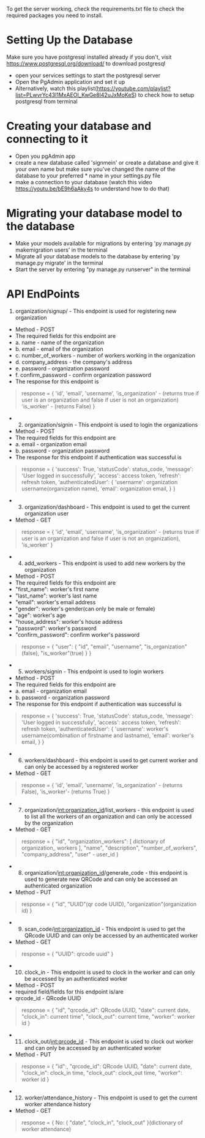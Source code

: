 To get the server working, check the requirements.txt file to check the required packages you need to install.

# Setting Up the Database
Make sure you have postgresql installed already if you don't, visit https://www.postgresql.org/download/ to download postgresql
* open your services settings to start the postgresql server
* Open the PgAdmin application and set it up
* Alternatively, watch this playlist(https://youtube.com/playlist?list=PLwvrYc43l1MxAEOI_KwGe8l42uJxMoKeS) to check how to setup postgresql from terminal

# Creating your database and connecting to it
* Open you pgAdmin app
* create a new database called 'signmein' or create a database and give it your own name but make sure you've changed the name of the database to your preferred  * name in your settings.py file
* make a connection to your database (watch this video https://youtu.be/bE9h6aAky4s to understand how to do that)

# Migrating your database model to the database
* Make your models available for migrations by entering 'py manage.py makemigration users' in the terminal
* Migrate all your database models to the database by entering 'py manage.py migrate' in the terminal
* Start the server by entering "py manage.py runserver" in the terminal

# API EndPoints
1. organization/signup/ - This endpoint is used for registering new organization
* Method - POST
* The required fields for this endpoint are
* a. name - name of the organization
* b. email - email of the organization
* c. number_of_workers - number of workers working in the organization
* d. company_address - the company's address
* e. password - organization password
* f. confirm_password - confirm organization password
* The response for this endpoint is 
> response = {
    'id',
    'email',
    'username',
    'is_organization' - (returns true if user is an organization and false if user is not an organization)
    'is_worker' - (returns False)
  }

* 2. organization/signin - This endpoint is used to login the organizations
* Method - POST
* The required fields for this endpoint are
* a. email - organization email
* b. password - organization password 
* The response for this endpoint if authentication was successful is 
> response = {
                'success': True,
                'statusCode': status_code,
                'message': 'User logged in successfully',
                'access': access token,
                'refresh': refresh token,
                'authenticatedUser': {
                    'username': organization username(organization name),
                    'email': organization email,
                }
            }

* 3. organization/dashboard - This endpoint is used to get the current organization user
* Method - GET
 > response = {
    'id', 
    'email', 
    'username',
    'is_organization' - (returns true if user is an organization and false if user is not an organization),
    'is_worker'
  }
  
  * 4. add_workers - This endpoint is used to add new workers by the organization
  * Method - POST
  * The required fields for this endpoint are
  * "first_name": worker's first name
  * "last_name": worker's last name
  * "email": worker's email address
  * "gender": worker's gender(can only be male or female)
  * "age": worker's age
  * "house_address": worker's house address 
  * "password": worker's password
  * "confirm_password": confirm worker's password
> response = {
    "user": {
        "id",
        "email",
        "username",
        "is_organization"(false),
        "is_worker"(true)
    }
}

* 5. workers/signin - This endpoint is used to login workers
* Method - POST
* The required fields for this endpoint are
* a. email - organization email
* b. password - organization password 
* The response for this endpoint if authentication was successful is 
> response = {
                'success': True,
                'statusCode': status_code,
                'message': 'User logged in successfully',
                'access': access token,
                'refresh': refresh token,
                'authenticatedUser': {
                    'username': worker's username(combination of firstname and lastname),
                    'email': worker's email,
                }
            }
  
* 6. workers/dashboard - this endpoint is used to get current worker and can only be accessed by a registered worker
* Method - GET
> response = {
    'id', 
    'email', 
    'username',
    'is_organization' - (returns False),
    'is_worker'- (returns True)
  }
 * 7. organization/<int:organization_id>/list_workers - this endpoint is used to list all the workers of an organization and can only be accessed by the organization
 * Method - GET
 > response = {
    "id",
    "organization_workers": [
        dictionary of organization_ workers
    ],
    "name",
    "description",
    "number_of_workers",
    "company_address",
    "user" - user_id
    }
    
* 8. organization/<int:organization_id>/generate_code - this endpoint is used to generate new QRCode and can only be accessed an authenticated organization
* Method - PUT
> response = {
    "id",
    "UUID"(qr code UUID),
    "organization"(organization id)
}

* 9. scan_code/<int:organization_id> - This endpoint is used to get the QRcode UUID and can only be accessed by an authenticated worker
* Method - GET
> response = {
    "UUID": qrcode uuid"
}

* 10. clock_in - This endpoint is used to clock in the worker and can only be accessed by an authenticated worker
* Method - POST 
* required field/fields for this endpoint is/are
* qrcode_id - QRcode UUID
> response = {
    "id",
    "qrcode_id": QRcode UUID,
    "date": current date,
    "clock_in": current time",
    "clock_out": current time,
    "worker": worker id
}

* 11. clock_out/<int:qrcode_id> - This endpoint is used to clock out worker and can only be accessed by an authenticated worker
* Method - PUT
> response = {
    "id":,
    "qrcode_id": QRcode UUID,
    "date": current date,
    "clock_in": clock_in time,
    "clock_out": clock_out time,
    "worker": worker id
}

* 12. worker/attendance_history - This endpoint is used to get the current worker attendance history 
* Method - GET
> response = {
            No: {
            "date",
            "clock_in",
            "clock_out"
        }(dictionary of worker attendance)
